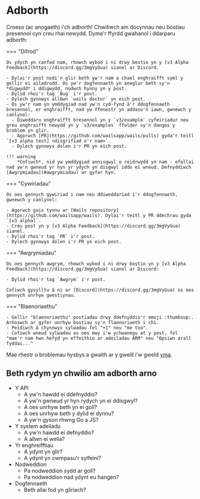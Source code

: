 # Adborth

Croeso (ac anogaeth) i'ch adborth! Chwiliwch am docynnau neu
bostiau presennol cyn creu rhai newydd. Dyma'r ffyrdd gwahanol i ddarparu adborth:

=== "Difrod"

    Os ydych yn canfod nam, rhowch wybod i ni drwy bostio yn y [v3 Alpha Feedback](https://discord.gg/3mgVyGua) sianel ar Discord.
    
    - Dylai'r post nodi'n glir beth yw'r nam a chael enghraifft syml y gellir ei ailadrodd. Os yw'r dogfennaeth yn aneglur beth sy'n *digwydd* i ddigwydd, nodwch hynny yn y post.
    - Dylid rhoi'r tag `Bug` i'r post.
    - Dylech gynnwys allbwn `wails doctor` yn eich post.
    - Os yw'r nam yn ymddygiad nad yw'n cyd-fynd â'r ddogfennaeth bresennol, er enghraifft, nad yw ffenestr yn addasu'n iawn, gwnewch y canlynol:
      - Diweddaru enghraifft bresennol yn y `v3/example` cyfeiriadur neu greu enghraifft newydd yn y `v3/examples` ffolder sy'n dangos y broblem yn glir.
      - Agorwch [PR](https://github.com/wailsapp/wails/pulls) gyda'r teitl `[v3 alpha test] <disgrifiad o'r nam>`.
      - Dylech gynnwys dolen i'r PR yn eich post.

    !!! warning
        *Cofiwch*, nid yw ymddygiad annisgwyl o reidrwydd yn nam - efallai nad yw'n gwneud yr hyn yr ydych yn disgwyl iddo ei wneud. Defnyddiwch [Awgrymiadau](#awgrymiadau) ar gyfer hyn.


=== "Cywiriadau"

    Os oes gennych gywiriad i nam neu ddiweddariad i'r ddogfennaeth, gwnewch y canlynol:

    - Agorwch gais tynnu ar [Wails repository](https://github.com/wailsapp/wails). Dylai'r teitl y PR ddechrau gyda `[v3 alpha]`.
    - Creu post yn y [v3 Alpha Feedback](https://discord.gg/3mgVyGua) sianel.
    - Dylid rhoi'r tag `PR` i'r post.
    - Dylech gynnwys dolen i'r PR yn eich post.

=== "Awgrymiadau"

    Os oes gennych awgrym, rhowch wybod i ni drwy bostio yn y [v3 Alpha Feedback](https://discord.gg/3mgVyGua) sianel ar Discord:

    - Dylid rhoi'r tag `Awgrym` i'r post.

    Cofiwch gysylltu â ni ar [Discord](https://discord.gg/3mgVyGua) os oes gennych unrhyw gwestiynau.

=== "Blaenoriaethu"

    - Gellir "blaenoriaethu" postiadau drwy ddefnyddio'r emoji :thumbsup:. Arhoswch ar gyfer unrhyw bostiau sy'n flaenoriaeth i chi.
    - Peidiwch â chynnwys sylwadau fel "+1" neu "me too".
    - Cofiwch wneud sylwadau os oes mwy i'w ychwanegu at y post, fel "mae'r nam hwn hefyd yn effeithio ar adeiladau ARM" neu "Opsiwn arall fyddai..."

Mae rhestr o broblemau hysbys a gwaith ar y gweill i'w gweld
[yma](https://github.com/orgs/wailsapp/projects/6).

## Beth rydym yn chwilio am adborth arno

- Y API
  - A yw'n hawdd ei ddefnyddio?
  - A yw'n gwneud yr hyn rydych yn ei ddisgwyl?
  - A oes unrhyw beth yn ei goll?
  - A oes unrhyw beth y dylid ei dynnu?
  - A yw'n gyson rhwng Go a JS?
- Y system adeiladu
  - A yw'n hawdd ei defnyddio?
  - A allwn ei wella?
- Yr enghreifftiau
  - A ydynt yn glir?
  - A ydynt yn cwmpasu'r sylfeini?
- Nodweddion
  - Pa nodweddion sydd ar goll?
  - Pa nodweddion nad ydynt eu hangen?
- Dogfennaeth
  - Beth allai fod yn gliriach?